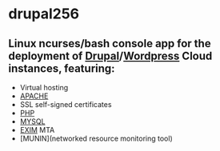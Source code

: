 # drupal256
## Linux ncurses/bash console app for the deployment of [Drupal](https://www.drupal.org)/[Wordpress](http://wordpress.org) Cloud instances, featuring:

- Virtual hosting
- [APACHE](http://apache.org)
- SSL self-signed certificates
- [PHP](https://secure.php.net)
- [MYSQL](https://www.mysql.com)
- [EXIM](http://www.exim.org) MTA
- [MUNIN](networked resource monitoring tool)
